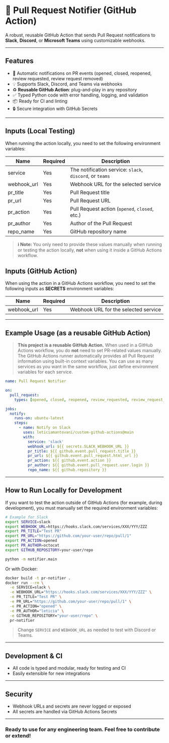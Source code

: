 # 🚀 Pull Request Notifier (GitHub Action)

A robust, reusable GitHub Action that sends Pull Request notifications to **Slack**, **Discord**, or **Microsoft Teams** using customizable webhooks.

---

## Features

* 🔔 Automatic notifications on PR events (opened, closed, reopened, review requested, review request removed)
* 💡 Supports Slack, Discord, and Teams via webhooks
* ♻️ **Reusable GitHub Action**: plug-and-play in any repository
* ✅ Typed Python code with error handling, logging, and validation
* 📦 Ready for CI and linting
* 🔒 Secure integration with GitHub Secrets

---

## Inputs (Local Testing)

When running the action locally, you need to set the following environment variables:

| Name         | Required | Description                                              |
| ------------ | -------- | -------------------------------------------------------- |
| service      | Yes      | The notification service: `slack`, `discord`, or `teams` |
| webhook_url | Yes      | Webhook URL for the selected service                     |
| pr_title    | Yes      | Pull Request title                                       |
| pr_url      | Yes      | Pull Request URL                                         |
| pr_action   | Yes      | Pull Request action (`opened`, `closed`, etc.)           |
| pr_author   | Yes      | Author of the Pull Request                               |
| repo_name   | Yes      | GitHub repository name                                   |

> **ℹ️ Note:**
> You only need to provide these values manually when running or testing the action locally, **not** when using it inside a GitHub Actions workflow.

## Inputs (GitHub Action)

When using the action in a GitHub Actions workflow, you need to set the following inputs as **SECRETS** environment variables:

| Name         | Required | Description                                              |
| ------------ | -------- | -------------------------------------------------------- |
| webhook_url | Yes      | Webhook URL for the selected service                     |

---

## Example Usage (as a reusable GitHub Action)

> **This project is a reusable GitHub Action.**
> When used in a GitHub Actions workflow, you do **not** need to set PR-related values manually.
> The GitHub Actions runner automatically provides all Pull Request information using built-in context variables.
> You can use as many services as you want in the same workflow, just define environment variables for each service.

```yaml
name: Pull Request Notifier

on:
  pull_request:
    types: [opened, closed, reopened, review_requested, review_request_removed]

jobs:
  notify:
    runs-on: ubuntu-latest
    steps:
      - name: Notify on Slack
        uses: leticiamantovani/custom-github-actions@main
        with:
          service: 'slack'
          webhook_url: ${{ secrets.SLACK_WEBHOOK_URL }}
          pr_title: ${{ github.event.pull_request.title }}
          pr_url: ${{ github.event.pull_request.html_url }}
          pr_action: ${{ github.event.action }}
          pr_author: ${{ github.event.pull_request.user.login }}
          repo_name: ${{ github.repository }}
```

---

## How to Run Locally for Development

If you want to test the action outside of GitHub Actions (for example, during development), you must manually set the required environment variables:

```sh
# Example for Slack
export SERVICE=slack
export WEBHOOK_URL=https://hooks.slack.com/services/XXX/YYY/ZZZ
export PR_TITLE="Test PR"
export PR_URL="https://github.com/your-user/repo/pull/1"
export PR_ACTION=opened
export PR_AUTHOR=octocat
export GITHUB_REPOSITORY=your-user/repo

python -m notifier.main
```

Or with Docker:

```sh
docker build -t pr-notifier .
docker run --rm \
  -e SERVICE=slack \
  -e WEBHOOK_URL="https://hooks.slack.com/services/XXX/YYY/ZZZ" \
  -e PR_TITLE="Test PR" \
  -e PR_URL="https://github.com/your-user/repo/pull/1" \
  -e PR_ACTION="opened" \
  -e PR_AUTHOR="leticia" \
  -e GITHUB_REPOSITORY="your-user/repo" \
  pr-notifier
```

> Change `SERVICE` and `WEBHOOK_URL` as needed to test with Discord or Teams.

---

## Development & CI

* All code is typed and modular, ready for testing and CI
* Easily extensible for new integrations

---

## Security

* Webhook URLs and secrets are never logged or exposed
* All secrets are handled via GitHub Actions Secrets

---

### **Ready to use for any engineering team. Feel free to contribute or extend!**
